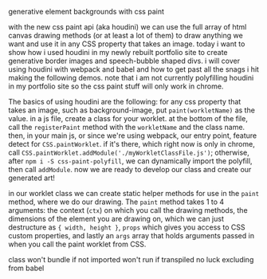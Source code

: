 generative element backgrounds with css paint

with the new css paint api (aka houdini) we can use the full array of html canvas drawing methods (or at least a lot of them) to draw anything we want and use it in any CSS property that takes an image.  today i want to show how i used houdini in my newly rebuilt portfolio site to create generative border images and speech-bubble shaped divs.  i will cover using houdini with webpack and babel and how to get past all the snags i hit making the following demos.  note that i am not currently polyfilling houdini in my portfolio site so the css paint stuff will only work in chrome.

The basics of using houdini are the following:  for any css property that takes an image, such as background-image, put `paint(workletName)` as the value.  in a js file, create a class for your worklet.  at the bottom of the file, call the `registerPaint` method with the `workletName` and the class name.  then, in your main js, or since we're using webpack, our entry point, feature detect for `CSS.paintWorklet`.  if it's there, which right now is only in chrome, call  `CSS.paintWorklet.addModule('./myWorkletClassFile.js')`; otherwise, after `npm i -S css-paint-polyfill`, we can dynamically import the polyfill, then call `addModule`.  now we are ready to develop our class and create our generated art!

in our worklet class we can create static helper methods for use in the `paint` method, where we do our drawing.  The `paint` method takes 1 to 4 arguments: the context (`ctx`) on which you call the drawing methods, the dimensions of the element you are drawing on, which we can just destructure as `{ width, height }`, `props` which gives you access to CSS custom properties, and lastly an `args` array that holds arguments passed in when you call the paint worklet from CSS.

class won't bundle if not imported
won't run if transpiled
no luck excluding from babel
